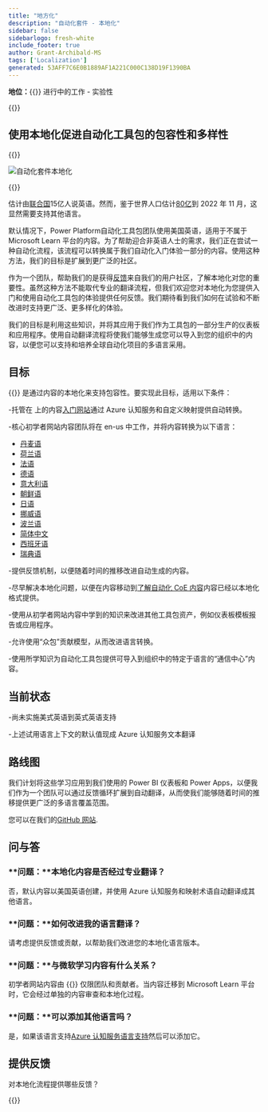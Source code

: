 ```yaml
---
title: "地方化"
description: "自动化套件 - 本地化"
sidebar: false
sidebarlogo: fresh-white
include_footer: true
author: Grant-Archibald-MS
tags: ['Localization']
generated: 53AFF7C6E0B1889AF1A221C000C138D19F1390BA
---
```


**地位：**{{<externalImage src="https://github.githubassets.com/images/icons/emoji/unicode/1f6a7.png" size="16x16" text="Construction Icon">}} 进行中的工作 - 实验性

{{<toc>}}

## 使用本地化促进自动化工具包的包容性和多样性

{{<border>}}

![自动化套件本地化](/images/automation-kit-localization.png)

{{</border>}}

估计由[联合国](https://hr.un.org/unhq/languages/english)15亿人说英语。然而，鉴于世界人口估计[80亿](https://www.un.org/en/desa/world-population-reach-8-billion-15-november-2022)到 2022 年 11 月，这显然需要支持其他语言。

默认情况下，Power Platform自动化工具包团队使用美国英语，适用于不属于 Microsoft Learn 平台的内容。为了帮助迎合非英语人士的需求，我们正在尝试一种自动化流程，该流程可以转换属于我们自动化入门体验一部分的内容。使用这种方法，我们的目标是扩展到更广泛的社区。

作为一个团队，帮助我们的是获得[反馈](/zh-hans#provide-feedback)来自我们的用户社区，了解本地化对您的重要性。虽然这种方法不能取代专业的翻译流程，但我们欢迎您对本地化为您提供入门和使用自动化工具包的体验提供任何反馈。我们期待看到我们如何在试验和不断改进时支持更广泛、更多样化的体验。

我们的目标是利用这些知识，并将其应用于我们作为工具包的一部分生产的仪表板和应用程序。使用自动翻译流程将使我们能够生成您可以导入到您的组织中的内容，以便您可以支持和培养全球自动化项目的多语言采用。

## 目标

{{<product-name>}} 是通过内容的本地化来支持包容性。要实现此目标，适用以下条件：

-托管在 上的内容[入门网站](https://aka.ms/ak4pp/starter)通过 Azure 认知服务和自定义映射提供自动转换。

-核心初学者网站内容团队将在 en-us 中工作，并将内容转换为以下语言：

  - [丹麦语](https://microsoft.github.io/powercat-automation-kit/da/)
  - [荷兰语](https://microsoft.github.io/powercat-automation-kit/nl/)
  - [法语](https://microsoft.github.io/powercat-automation-kit/fr/)
  - [德语](https://microsoft.github.io/powercat-automation-kit/de/) 
  - [意大利语](https://microsoft.github.io/powercat-automation-kit/it/)
  - [朝鲜语](https://microsoft.github.io/powercat-automation-kit/ko/)
  - [日语](https://microsoft.github.io/powercat-automation-kit/ja/)
  - [挪威语](https://microsoft.github.io/powercat-automation-kit/nb/)
  - [波兰语](https://microsoft.github.io/powercat-automation-kit/pl/)
  - [简体中文](https://microsoft.github.io/powercat-automation-kit/zh-hans)
  - [西班牙语](https://microsoft.github.io/powercat-automation-kit/es/)
  - [瑞典语](https://microsoft.github.io/powercat-automation-kit/sv/)

-提供反馈机制，以便随着时间的推移改进自动生成的内容。

-尽早解决本地化问题，以便在内容移动到[了解自动化 CoE 内容](https://aka.ms/AutomationCoE)内容已经以本地化格式提供。

-使用从初学者网站内容中学到的知识来改进其他工具包资产，例如仪表板模板报告或应用程序。

-允许使用“众包”贡献模型，从而改进语言转换。

-使用所学知识为自动化工具包提供可导入到组织中的特定于语言的“通信中心”内容。

## 当前状态

-尚未实施美式英语到英式英语支持

-上述试用语言上下文的默认值现成 Azure 认知服务文本翻译

## 路线图

我们计划将这些学习应用到我们使用的 Power BI 仪表板和 Power Apps，以便我们作为一个团队可以通过反馈循环扩展到自动翻译，从而使我们能够随着时间的推移提供更广泛的多语言覆盖范围。

您可以在我们的[GitHub 网站](https://github.com/microsoft/powercat-automation-kit/issues?q=is%3Aopen+is%3Aissue+label%3Alocalization).

## 问与答

### **问题：**本地化内容是否经过专业翻译？

否，默认内容以美国英语创建，并使用 Azure 认知服务和映射术语自动翻译成其他语言。

### **问题：**如何改进我的语言翻译？

请考虑提供反馈或贡献，以帮助我们改进您的本地化语言版本。

### **问题：**与微软学习内容有什么关系？

初学者网站内容由 {{<product-name>}} 仅限团队和贡献者。当内容迁移到 Microsoft Learn 平台时，它会经过单独的内容审查和本地化过程。

### **问题：**可以添加其他语言吗？

是，如果该语言支持[Azure 认知服务语言支持](https://learn.microsoft.com/azure/cognitive-services/language-support)然后可以添加它。

## 提供反馈

对本地化流程提供哪些反馈？

{{<questions name="/content/zh-hans/localization.json" completed="感谢您完成问题" showNavigationButtons="false" locale="zh-hans">}}
